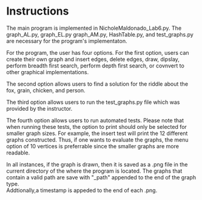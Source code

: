 # Instructions

The main program is implemented in NicholeMaldonado_Lab6.py. The graph_AL.py, graph_EL.py graph_AM.py, HashTable.py, and
test_graphs.py are necessary for the program's implementaton.

For the program, the user has four options.  For the first option, users can create their own graph and insert edges, delete
edges, draw, dipslay, perform breadth first search, perform depth first search, or covnvert to other graphical implementations.

The second option allows users to find a solution for the riddle about the fox, grain, chicken, and person.

The third option allows users to run the test_graphs.py file which was provided by the instructor.

The fourth option allows users to run automated tests.  Please note that when running these tests, the option to print should
only be selected for smaller graph sizes. For example, the insert test will print the 12 different graphs constructed. Thus,
if one wants to evaluate the graphs, the menu option of 10 vertices is preferrable since the smaller graphs are more readable.

In all instances, if the graph is drawn, then it is saved as a .png file in the current directory of the where the program is
located. The graphs that contain a valid path are save with "_path" appended to the end of the graph type.  
Addtionally,a timestamp is appeded to the end of each .png.
